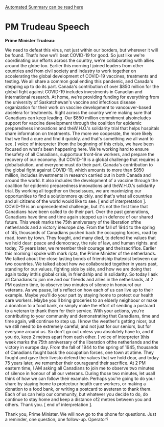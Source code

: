 [Automated Summary can be read here](./trudeau_summary.md)

# PM Trudeau Speech



**Prime Minister Trudeau**:

We need to defeat this virus, not just within our borders, but wherever it will be found.
That's how we'll beat COVID-19 for good.
So just like we're coordinating our efforts across the country, we're collaborating with allies around the globe too.
Earlier this morning I joined leaders from other countries and from civil society and industry to work together on accelerating the global development of COVID-19 vaccines, treatments and testing.
We all share a common goal ending this pandemic, and Canada's stepping up to do its part.
Canada's contribution of over $850 million for the global fight against COVID-19 includes investments in Canadian and international research.
At home, we're providing funding for everything from the university of Saskatchewan's vaccine and infectious disease organization for their work on vaccine development to vancouver-based abselera for treatments.
Right across the country we're making sure that Canadians can keep leading.
Our $850 million commitment alsoincludes support for vaccine development through the coalition for epidemic preparedness innovations and theW.H.O.'s solidarity trial that helps hospitals share information on treatments.
The more we cooperate, the more likely that we find a cure and find it quickly.
and that's something we all want to see.
[ voice of interpreter ]from the beginning of this crisis, we have been focused on what's been happening here.
We're working hard to ensure thesafety of all Canadians, supportour front-line workers, and prepare the recovery of our economy.
But COVID-19 is a global challenge that requires a globalsolution, and everyone must do their part.
Canada's contribution to the global fight against COVID-19, which amounts to more than $850 million, includes investments in research carried out in both Canada and around the world.
It also includes the development of a vaccine through the coalition for epidemic preparedness innovations and theW.H.O.'s solidarity trial.
By working all together on theseissues, we are maximizing our opportunities to find a solutionmore quickly.
and that's what all countries and all citizens of the world would like to see.
[ end of interpretation ]. COVID-19 is an unprecedented challenge, but it's not the first time that Canadians have been called to do their part.
Over the past generations, Canadians have time and time again stepped up in defence of our shared future.
This week marks the 75th anniversary of the liberation ofthe netherlands and a victory ineurope day.
From the fall of 1944 to the spring of '45, thousands of Canadians pushed back the occupying forces, road by road, town by town.
They fought, and many died, to defend the values that we hold dear: peace and democracy, the rule of law, and human rights.
and today, 75 years later, we remember their courage and theirsacrifice.
Earlier this morning I spoke with mark ripta, the Prime Minister of the netherlands.
We talked about the close lasting bonds of friendship thatexist between our two countries.
We talked about how we collaborated together in years past, standing for our values, fighting side by side, and how we are doing that again today inthis global crisis, in friendship and in solidarity.
So today I ask all Canadians to join me and our friends and allies in the netherlands, at 2 PM eastern time, to observe two minutes of silence in honourof our veterans.
As we pause, let's reflect on how each of us can live up to their example.
Maybe you'll do your part by staying home to protect our health care workers.
Maybe you'll bring groceries to an elderly neighbour or make a donation to a food bank, or simply make the effort of sending a postcard to a veteran to thank them for their service.
With your actions, you're contributing to your community and demonstrating that Canadians, time and time again, will continue to step up. I know the weather's getting nicer, but we still need to be extremely careful, and not just for our seniors, but for everyone around us. So don't go out unless you absolutely have to, and if you do, keep 2 metres apart from each other.
[ voice of interpreter ]this week marks the 75th anniversary of the liberation ofthe netherlands and the victory in europe day.
From the fall of 1944 to the spring of 1945, thousands of Canadians fought back the occupation forces, one town at atime.
They fought and gave their livesto defend the values that we hold dear, and today 75 years later, we remember their courageand their sacrifice.
At 2 PM eastern time, I AM asking all Canadians to join me to observe two minutes of silence in honour of all our veterans.
During those two minutes, let usall think of how we can follow their example.
Perhaps you're going to do your share by staying home to protectour health care workers, or making a donation to a food bank, or writing a postcard to aveteran to thank them.
Each of us can help our community, but whatever you decide to do, do continue to stay home and keep a distance of2 metres between you and others.
Thank you.
[ end of interpretation ].



Thank you, Prime Minister.
We will now go to the phone for questions.
Just a reminder, one question, one follow-up. Operator?
